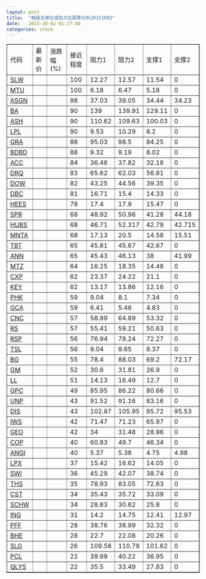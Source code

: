 ```yaml
---
layout: post
title:  "触碰支撑位或阻力位股票分析20151002"
date:   2015-10-02 01:17:46
categories: stock
---
```

<script type="text/javascript">
var stockList = []
stockList.push('gb_slw');
stockList.push('gb_mtu');
stockList.push('gb_asgn');
stockList.push('gb_ba');
stockList.push('gb_ash');
stockList.push('gb_lpl');
stockList.push('gb_gra');
stockList.push('gb_bdbd');
stockList.push('gb_acc');
stockList.push('gb_drq');
stockList.push('gb_dow');
stockList.push('gb_dbc');
stockList.push('gb_hees');
stockList.push('gb_spr');
stockList.push('gb_hubs');
stockList.push('gb_mnta');
stockList.push('gb_tbt');
stockList.push('gb_ann');
stockList.push('gb_mtz');
stockList.push('gb_cxp');
stockList.push('gb_key');
stockList.push('gb_phk');
stockList.push('gb_gca');
stockList.push('gb_cnc');
stockList.push('gb_rs');
stockList.push('gb_rsp');
stockList.push('gb_tsl');
stockList.push('gb_bg');
stockList.push('gb_gm');
stockList.push('gb_ll');
stockList.push('gb_gpc');
stockList.push('gb_unp');
stockList.push('gb_dis');
stockList.push('gb_iws');
stockList.push('gb_geo');
stockList.push('gb_cop');
stockList.push('gb_angi');
stockList.push('gb_lpx');
stockList.push('gb_swi');
stockList.push('gb_ths');
stockList.push('gb_cst');
stockList.push('gb_schw');
stockList.push('gb_ing');
stockList.push('gb_pff');
stockList.push('gb_bhe');
stockList.push('gb_slg');
stockList.push('gb_pcl');
stockList.push('gb_qlys');
</script>
<table border="1">
 <tr>
 <td>代码</td>
 <td>最新价</td>
 <td>涨跌幅(%)</td>
 <td>接近程度</td>
 <td>阻力1</td>
 <td>阻力2</td>
 <td>支撑1</td>
 <td>支撑2</td>
</tr>
  <tr id="slw" class="red">
  <td><a href="http://stock.finance.sina.com.cn/usstock/quotes/SLW.html" target="_blank">SLW</a></td><td></td><td></td><td>100</td><td>12.27</td><td>12.57</td><td>11.54</td><td>0</td></tr>
  <tr id="mtu" class="red">
  <td><a href="http://stock.finance.sina.com.cn/usstock/quotes/MTU.html" target="_blank">MTU</a></td><td></td><td></td><td>100</td><td>6.18</td><td>6.47</td><td>5.18</td><td>0</td></tr>
  <tr id="asgn" class="red">
  <td><a href="http://stock.finance.sina.com.cn/usstock/quotes/ASGN.html" target="_blank">ASGN</a></td><td></td><td></td><td>98</td><td>37.03</td><td>39.05</td><td>34.44</td><td>34.23</td></tr>
  <tr id="ba" class="green">
  <td><a href="http://stock.finance.sina.com.cn/usstock/quotes/BA.html" target="_blank">BA</a></td><td></td><td></td><td>90</td><td>139</td><td>139.91</td><td>129.11</td><td>0</td></tr>
  <tr id="ash" class="green">
  <td><a href="http://stock.finance.sina.com.cn/usstock/quotes/ASH.html" target="_blank">ASH</a></td><td></td><td></td><td>90</td><td>110.62</td><td>109.63</td><td>100.03</td><td>0</td></tr>
  <tr id="lpl" class="red">
  <td><a href="http://stock.finance.sina.com.cn/usstock/quotes/LPL.html" target="_blank">LPL</a></td><td></td><td></td><td>90</td><td>9.53</td><td>10.29</td><td>8.2</td><td>0</td></tr>
  <tr id="gra" class="red">
  <td><a href="http://stock.finance.sina.com.cn/usstock/quotes/GRA.html" target="_blank">GRA</a></td><td></td><td></td><td>88</td><td>95.03</td><td>98.5</td><td>84.25</td><td>0</td></tr>
  <tr id="bdbd" class="green">
  <td><a href="http://stock.finance.sina.com.cn/usstock/quotes/BDBD.html" target="_blank">BDBD</a></td><td></td><td></td><td>88</td><td>9.32</td><td>9.19</td><td>8.02</td><td>0</td></tr>
  <tr id="acc" class="red">
  <td><a href="http://stock.finance.sina.com.cn/usstock/quotes/ACC.html" target="_blank">ACC</a></td><td></td><td></td><td>84</td><td>36.46</td><td>37.82</td><td>32.18</td><td>0</td></tr>
  <tr id="drq" class="green">
  <td><a href="http://stock.finance.sina.com.cn/usstock/quotes/DRQ.html" target="_blank">DRQ</a></td><td></td><td></td><td>83</td><td>65.62</td><td>62.03</td><td>56.81</td><td>0</td></tr>
  <tr id="dow" class="red">
  <td><a href="http://stock.finance.sina.com.cn/usstock/quotes/DOW.html" target="_blank">DOW</a></td><td></td><td></td><td>82</td><td>43.25</td><td>44.56</td><td>39.35</td><td>0</td></tr>
  <tr id="dbc" class="red">
  <td><a href="http://stock.finance.sina.com.cn/usstock/quotes/DBC.html" target="_blank">DBC</a></td><td></td><td></td><td>81</td><td>16.71</td><td>15.4</td><td>14.33</td><td>0</td></tr>
  <tr id="hees" class="red">
  <td><a href="http://stock.finance.sina.com.cn/usstock/quotes/HEES.html" target="_blank">HEES</a></td><td></td><td></td><td>78</td><td>17.4</td><td>17.9</td><td>15.47</td><td>0</td></tr>
  <tr id="spr" class="red">
  <td><a href="http://stock.finance.sina.com.cn/usstock/quotes/SPR.html" target="_blank">SPR</a></td><td></td><td></td><td>68</td><td>48.92</td><td>50.96</td><td>41.28</td><td>44.18</td></tr>
  <tr id="hubs" class="red">
  <td><a href="http://stock.finance.sina.com.cn/usstock/quotes/HUBS.html" target="_blank">HUBS</a></td><td></td><td></td><td>68</td><td>46.71</td><td>52.317</td><td>42.79</td><td>42.715</td></tr>
  <tr id="mnta" class="green">
  <td><a href="http://stock.finance.sina.com.cn/usstock/quotes/MNTA.html" target="_blank">MNTA</a></td><td></td><td></td><td>68</td><td>17.13</td><td>20.5</td><td>14.58</td><td>15.51</td></tr>
  <tr id="tbt" class="green">
  <td><a href="http://stock.finance.sina.com.cn/usstock/quotes/TBT.html" target="_blank">TBT</a></td><td></td><td></td><td>65</td><td>45.81</td><td>45.67</td><td>42.67</td><td>0</td></tr>
  <tr id="ann" class="red">
  <td><a href="http://stock.finance.sina.com.cn/usstock/quotes/ANN.html" target="_blank">ANN</a></td><td></td><td></td><td>65</td><td>45.43</td><td>46.13</td><td>38</td><td>41.99</td></tr>
  <tr id="mtz" class="red">
  <td><a href="http://stock.finance.sina.com.cn/usstock/quotes/MTZ.html" target="_blank">MTZ</a></td><td></td><td></td><td>64</td><td>16.25</td><td>18.35</td><td>14.48</td><td>0</td></tr>
  <tr id="cxp" class="green">
  <td><a href="http://stock.finance.sina.com.cn/usstock/quotes/CXP.html" target="_blank">CXP</a></td><td></td><td></td><td>62</td><td>23.37</td><td>24.22</td><td>21.1</td><td>0</td></tr>
  <tr id="key" class="red">
  <td><a href="http://stock.finance.sina.com.cn/usstock/quotes/KEY.html" target="_blank">KEY</a></td><td></td><td></td><td>62</td><td>13.17</td><td>13.86</td><td>12.16</td><td>0</td></tr>
  <tr id="phk" class="green">
  <td><a href="http://stock.finance.sina.com.cn/usstock/quotes/PHK.html" target="_blank">PHK</a></td><td></td><td></td><td>59</td><td>9.04</td><td>8.1</td><td>7.34</td><td>0</td></tr>
  <tr id="gca" class="green">
  <td><a href="http://stock.finance.sina.com.cn/usstock/quotes/GCA.html" target="_blank">GCA</a></td><td></td><td></td><td>59</td><td>6.41</td><td>5.48</td><td>4.83</td><td>0</td></tr>
  <tr id="cnc" class="green">
  <td><a href="http://stock.finance.sina.com.cn/usstock/quotes/CNC.html" target="_blank">CNC</a></td><td></td><td></td><td>57</td><td>58.99</td><td>64.89</td><td>53.32</td><td>0</td></tr>
  <tr id="rs" class="red">
  <td><a href="http://stock.finance.sina.com.cn/usstock/quotes/RS.html" target="_blank">RS</a></td><td></td><td></td><td>57</td><td>55.41</td><td>59.21</td><td>50.63</td><td>0</td></tr>
  <tr id="rsp" class="green">
  <td><a href="http://stock.finance.sina.com.cn/usstock/quotes/RSP.html" target="_blank">RSP</a></td><td></td><td></td><td>56</td><td>76.94</td><td>78.24</td><td>72.27</td><td>0</td></tr>
  <tr id="tsl" class="red">
  <td><a href="http://stock.finance.sina.com.cn/usstock/quotes/TSL.html" target="_blank">TSL</a></td><td></td><td></td><td>56</td><td>9.04</td><td>9.65</td><td>8.37</td><td>0</td></tr>
  <tr id="bg" class="green">
  <td><a href="http://stock.finance.sina.com.cn/usstock/quotes/BG.html" target="_blank">BG</a></td><td></td><td></td><td>55</td><td>78.4</td><td>88.03</td><td>69.2</td><td>72.17</td></tr>
  <tr id="gm" class="green">
  <td><a href="http://stock.finance.sina.com.cn/usstock/quotes/GM.html" target="_blank">GM</a></td><td></td><td></td><td>52</td><td>30.6</td><td>31.81</td><td>26.9</td><td>0</td></tr>
  <tr id="ll" class="red">
  <td><a href="http://stock.finance.sina.com.cn/usstock/quotes/LL.html" target="_blank">LL</a></td><td></td><td></td><td>51</td><td>14.13</td><td>16.49</td><td>12.7</td><td>0</td></tr>
  <tr id="gpc" class="green">
  <td><a href="http://stock.finance.sina.com.cn/usstock/quotes/GPC.html" target="_blank">GPC</a></td><td></td><td></td><td>49</td><td>85.95</td><td>86.22</td><td>80.66</td><td>0</td></tr>
  <tr id="unp" class="red">
  <td><a href="http://stock.finance.sina.com.cn/usstock/quotes/UNP.html" target="_blank">UNP</a></td><td></td><td></td><td>43</td><td>91.52</td><td>91.16</td><td>83.16</td><td>0</td></tr>
  <tr id="dis" class="red">
  <td><a href="http://stock.finance.sina.com.cn/usstock/quotes/DIS.html" target="_blank">DIS</a></td><td></td><td></td><td>43</td><td>102.87</td><td>105.95</td><td>95.72</td><td>95.53</td></tr>
  <tr id="iws" class="green">
  <td><a href="http://stock.finance.sina.com.cn/usstock/quotes/IWS.html" target="_blank">IWS</a></td><td></td><td></td><td>42</td><td>71.47</td><td>71.23</td><td>65.97</td><td>0</td></tr>
  <tr id="geo" class="green">
  <td><a href="http://stock.finance.sina.com.cn/usstock/quotes/GEO.html" target="_blank">GEO</a></td><td></td><td></td><td>42</td><td>34</td><td>31.48</td><td>28.96</td><td>0</td></tr>
  <tr id="cop" class="red">
  <td><a href="http://stock.finance.sina.com.cn/usstock/quotes/COP.html" target="_blank">COP</a></td><td></td><td></td><td>40</td><td>60.83</td><td>49.7</td><td>46.34</td><td>0</td></tr>
  <tr id="angi" class="green">
  <td><a href="http://stock.finance.sina.com.cn/usstock/quotes/ANGI.html" target="_blank">ANGI</a></td><td></td><td></td><td>40</td><td>5.37</td><td>5.38</td><td>4.75</td><td>4.98</td></tr>
  <tr id="lpx" class="green">
  <td><a href="http://stock.finance.sina.com.cn/usstock/quotes/LPX.html" target="_blank">LPX</a></td><td></td><td></td><td>37</td><td>15.42</td><td>16.62</td><td>14.05</td><td>0</td></tr>
  <tr id="swi" class="green">
  <td><a href="http://stock.finance.sina.com.cn/usstock/quotes/SWI.html" target="_blank">SWI</a></td><td></td><td></td><td>36</td><td>45.29</td><td>42.07</td><td>38.74</td><td>0</td></tr>
  <tr id="ths" class="red">
  <td><a href="http://stock.finance.sina.com.cn/usstock/quotes/THS.html" target="_blank">THS</a></td><td></td><td></td><td>35</td><td>78.93</td><td>83.05</td><td>72.63</td><td>0</td></tr>
  <tr id="cst" class="green">
  <td><a href="http://stock.finance.sina.com.cn/usstock/quotes/CST.html" target="_blank">CST</a></td><td></td><td></td><td>34</td><td>35.43</td><td>35.72</td><td>33.09</td><td>0</td></tr>
  <tr id="schw" class="red">
  <td><a href="http://stock.finance.sina.com.cn/usstock/quotes/SCHW.html" target="_blank">SCHW</a></td><td></td><td></td><td>34</td><td>28.83</td><td>30.62</td><td>25.8</td><td>0</td></tr>
  <tr id="ing" class="green">
  <td><a href="http://stock.finance.sina.com.cn/usstock/quotes/ING.html" target="_blank">ING</a></td><td></td><td></td><td>31</td><td>14.2</td><td>14.75</td><td>12.41</td><td>12.97</td></tr>
  <tr id="pff" class="red">
  <td><a href="http://stock.finance.sina.com.cn/usstock/quotes/PFF.html" target="_blank">PFF</a></td><td></td><td></td><td>28</td><td>38.76</td><td>38.99</td><td>32.32</td><td>0</td></tr>
  <tr id="bhe" class="red">
  <td><a href="http://stock.finance.sina.com.cn/usstock/quotes/BHE.html" target="_blank">BHE</a></td><td></td><td></td><td>28</td><td>22.7</td><td>22.08</td><td>20.26</td><td>0</td></tr>
  <tr id="slg" class="red">
  <td><a href="http://stock.finance.sina.com.cn/usstock/quotes/SLG.html" target="_blank">SLG</a></td><td></td><td></td><td>26</td><td>109.58</td><td>110.79</td><td>101.62</td><td>0</td></tr>
  <tr id="pcl" class="red">
  <td><a href="http://stock.finance.sina.com.cn/usstock/quotes/PCL.html" target="_blank">PCL</a></td><td></td><td></td><td>22</td><td>39.99</td><td>40.22</td><td>36.95</td><td>0</td></tr>
  <tr id="qlys" class="green">
  <td><a href="http://stock.finance.sina.com.cn/usstock/quotes/QLYS.html" target="_blank">QLYS</a></td><td></td><td></td><td>22</td><td>35.5</td><td>33.49</td><td>27.83</td><td>0</td></tr>
</table>
